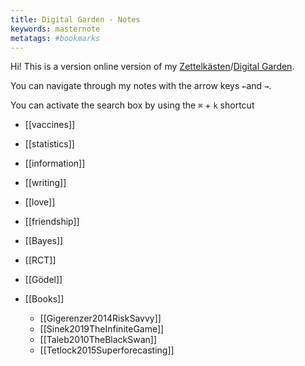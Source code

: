 ```yaml
---
title: Digital Garden - Notes
keywords: masternote
metatags: #bookmarks
---
```


Hi! This is a version online version of my [Zettelkästen](https://zettelkasten.de/introduction/)/[Digital Garden](https://github.com/MaggieAppleton/digital-gardeners).

You can navigate through my notes with the arrow keys `←`and `→`.

 You can activate the search box by using the `⌘` + `k` shortcut


- [[vaccines]]
- [[statistics]]
- [[information]]
- [[writing]]
- [[love]]
- [[friendship]]
- [[Bayes]]
- [[RCT]]
- [[Gödel]]
- [[Books]]

  - [[Gigerenzer2014RiskSavvy]]
  - [[Sinek2019TheInfiniteGame]]
  - [[Taleb2010TheBlackSwan]]
  - [[Tetlock2015Superforecasting]]
